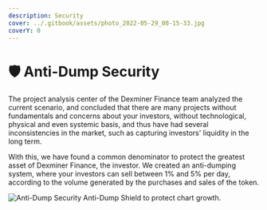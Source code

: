 ```yaml
---
description: Security
cover: ../.gitbook/assets/photo_2022-05-29_00-15-33.jpg
coverY: 0
---
```


# 🛡 Anti-Dump Security

The project analysis center of the Dexminer Finance team analyzed the current scenario, and concluded that there are many projects without fundamentals and concerns about your investors, without technological, physical and even systemic basis, and thus have had several inconsistencies in the market, such as capturing investors' liquidity in the long term.

With this, we have found a common denominator to protect the greatest asset of Dexminer Finance, the investor. We created an anti-dumping system, where your investors can sell between 1% and 5% per day, according to the volume generated by the purchases and sales of the token.

![Anti-Dump Security
Anti-Dump Shield to protect chart growth.](<../.gitbook/assets/anti dump.png>)
